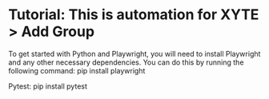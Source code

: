 

# Tutorial: This is automation for XYTE > Add Group

To get started with Python and Playwright, you will need to install Playwright and any other necessary dependencies. You can do this by running the following command:
pip install playwright

Pytest:
pip install pytest
